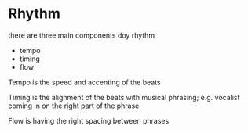 # Rhythm

there are three main components doy rhythm 
* tempo
* timing
* flow

Tempo is the speed and accenting of the beats

Timing is the alignment of the beats with musical phrasing;  e.g. vocalist coming in on the right part of the phrase 

Flow is having the right spacing between phrases
